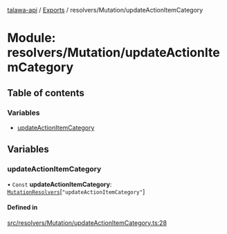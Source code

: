 [talawa-api](../README.md) / [Exports](../modules.md) / resolvers/Mutation/updateActionItemCategory

# Module: resolvers/Mutation/updateActionItemCategory

## Table of contents

### Variables

- [updateActionItemCategory](resolvers_Mutation_updateActionItemCategory.md#updateactionitemcategory)

## Variables

### updateActionItemCategory

• `Const` **updateActionItemCategory**: [`MutationResolvers`](types_generatedGraphQLTypes.md#mutationresolvers)[``"updateActionItemCategory"``]

#### Defined in

[src/resolvers/Mutation/updateActionItemCategory.ts:28](https://github.com/PalisadoesFoundation/talawa-api/blob/095495b/src/resolvers/Mutation/updateActionItemCategory.ts#L28)

